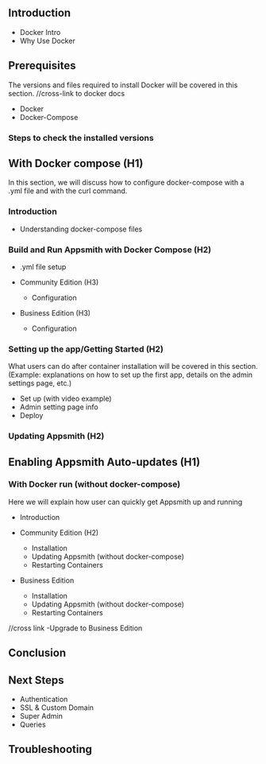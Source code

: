 
## Introduction
 * Docker Intro
 * Why Use Docker 

## Prerequisites 
The versions and files required to install Docker will be covered in this section.
//cross-link to docker docs
* Docker
* Docker-Compose 

### Steps to check the installed versions

## With Docker compose (H1)
In this section, we will discuss how to configure docker-compose with a .yml file and with the curl command. 
### Introduction 
* Understanding docker-compose files

### Build and Run Appsmith with Docker Compose (H2)
* .yml file setup

* Community Edition (H3)
  * Configuration

* Business Edition (H3)
  * Configuration

### Setting up the app/Getting Started  (H2)
What users can do after container installation will be covered in this section. (Example: explanations on how to set up the first app, details on the admin settings page, etc.)
* Set up (with video example)
* Admin setting page info
* Deploy

### Updating Appsmith (H2)

## Enabling Appsmith Auto-updates (H1)

### With Docker run (without docker-compose)
Here we will explain how user can quickly get Appsmith up and running
* Introduction

* Community Edition (H2)
  * Installation 
  * Updating Appsmith (without docker-compose)
  * Restarting Containers

* Business Edition 
   * Installation
   * Updating Appsmith (without docker-compose)
  * Restarting Containers

//cross link -Upgrade to Business Edition

## Conclusion 

## Next Steps

* Authentication
* SSL & Custom Domain
* Super Admin
* Queries


## Troubleshooting
